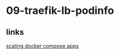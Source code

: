 # 09-traefik-lb-podinfo

## links
[scaling docker compose apps](https://gist.github.com/KEINOS/c8d91d9436fa5603c031724aae1c1fbe)

